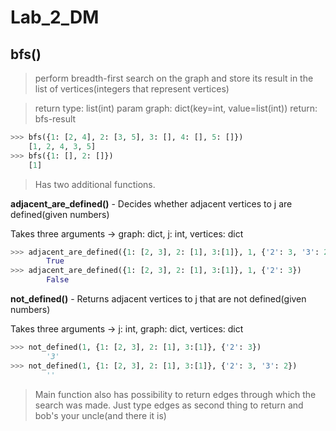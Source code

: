 # Lab_2_DM

## bfs()

> perform breadth-first search on the graph and store its result in the list of vertices(integers that represent vertices)
> 

> return type: list(int)
param graph: dict(key=int, value=list(int))
return: bfs-result
> 

```python
>>> bfs({1: [2, 4], 2: [3, 5], 3: [], 4: [], 5: []})
    [1, 2, 4, 3, 5]
>>> bfs({1: [], 2: []})
    [1]
```

> Has two additional functions.
> 

**adjacent_are_defined()** - Decides whether adjacent vertices to j are defined(given numbers)

Takes three arguments     →          graph: dict, j: int, vertices: dict

```python
>>> adjacent_are_defined({1: [2, 3], 2: [1], 3:[1]}, 1, {'2': 3, '3': 2})
        True
>>> adjacent_are_defined({1: [2, 3], 2: [1], 3:[1]}, 1, {'2': 3})
        False
```

**not_defined()** - Returns adjacent vertices to j that are not defined(given numbers)

Takes three arguments      →         j: int, graph: dict, vertices: dict

```python
>>> not_defined(1, {1: [2, 3], 2: [1], 3:[1]}, {'2': 3})
        '3'
>>> not_defined(1, {1: [2, 3], 2: [1], 3:[1]}, {'2': 3, '3': 2})
        ''
```

> Main function also has possibility to return edges through which the search was made. Just type edges as second thing to return and bob's your uncle(and there it is)
>